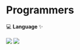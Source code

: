 # Programmers

💻 <b> Language </b> ✨ <br><br>
<img src="https://img.shields.io/badge/-Swift-F05138?style=flat&logo=Swift&logoColor=FFFFFF"/> <img src="https://img.shields.io/badge/-Java-007396?style=flat&logo=Java&logoColor=FFFFFF"/>

